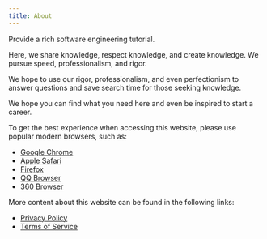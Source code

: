 ```yaml
---
title: About
---
```


Provide a rich software engineering tutorial.

Here, we share knowledge, respect knowledge, and create knowledge. We pursue speed, professionalism, and rigor.

We hope to use our rigor, professionalism, and even perfectionism to answer questions and save search time for those seeking knowledge.

We hope you can find what you need here and even be inspired to start a career.

To get the best experience when accessing this website, please use popular modern browsers, such as:

- <a href="https://www.google.cn/chrome/" target="_blank">Google Chrome</a></li>
- <a href="https://www.apple.com.cn/safari/" target="_blank">Apple Safari</a></li>
- <a href="http://www.firefox.com.cn" target="_blank">Firefox</a></li>
- <a href="https://browser.qq.com" target="_blank">QQ Browser</a></li>
- <a href="https://browser.360.cn" target="_blank">360 Browser</a></li>
</ul>

More content about this website can be found in the following links:

- <a href="/privacy" target="_blank">Privacy Policy</a></li>
- <a href="/terms" target="_blank">Terms of Service</a></li>
